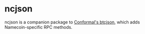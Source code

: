 # ncjson

ncjson is a companion package to [Conformal's btcjson](https://github.com/btcsuite/btcd/tree/master/btcjson), which adds Namecoin-specific RPC methods.
